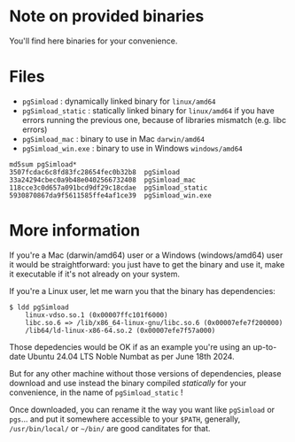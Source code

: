 # Note on provided binaries 

You'll find here binaries for your convenience.

# Files

  - `pgSimload` : dynamically linked binary for `linux/amd64`
  - `pgSimload_static` : statically linked binary for `linux/amd64` if you
    have errors running the previous one, because of libraries mismatch (e.g.
    libc errors)
  - `pgSimload_mac` : binary to use in Mac `darwin/amd64`
  - `pgSimload_win.exe` : binary to use in Windows  `windows/amd64`

```
md5sum pgSimload*
3507fcdac6c8fd83fc28654fec0b32b8  pgSimload
33a24294cbec0a9b48e0402566732408  pgSimload_mac
118cce3c0d657a091bcd9df29c18cdae  pgSimload_static
5930870867da9f5611585ffe4af1ce39  pgSimload_win.exe
```

# More information

If you're a Mac (darwin/amd64) user or a Windows (windows/amd64) user it would
be straightforward: you just have to get the binary and use it, make it
executable if it's not already on your system.

If you're a Linux user, let me warn you that the binary has dependencies:
 
```
$ ldd pgSimload
	linux-vdso.so.1 (0x00007ffc101f6000)
	libc.so.6 => /lib/x86_64-linux-gnu/libc.so.6 (0x00007efe7f200000)
	/lib64/ld-linux-x86-64.so.2 (0x00007efe7f57a000)
```

Those depedencies would be OK if as an example you're using an up-to-date
Ubuntu 24.04 LTS Noble Numbat as per June 18th 2024.

But for any other machine without those versions of dependencies, please
download and use instead the binary compiled *statically* for your convenience,
in the name of `pgSimload_static` !

Once downloaded, you can rename it the way you want like `pgSimload` or
`pgs`... and put it somewhere accessible to your `$PATH`, generally,
`/usr/bin/local/` or `~/bin/` are good canditates for that.
